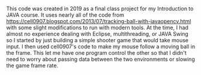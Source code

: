 This code was created in 2019 as a final class project for my Introduction to JAVA course. It uses nearly all of the code from https://cell0907.blogspot.com/2013/07/tracking-ball-with-javaopencv.html with some slight modifications to run with modern tools. At the time, I had almost no experience dealing with Eclipse, multithreading, or JAVA Swing so I started by just building a simple shooter game that would take mouse input. I then used cell0907's code to make my mouse follow a moving ball in the frame. This let me have one program control the other so that I didn't need to worry about passing data between the two environments or slowing the game frame rate. 